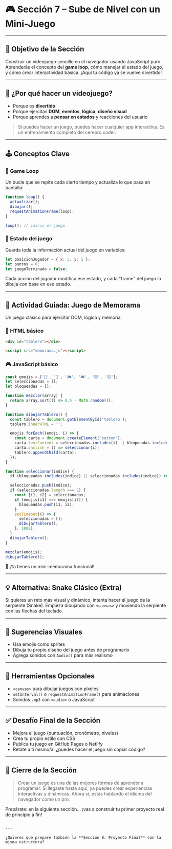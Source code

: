 # 🎮 Sección 7 – Sube de Nivel con un Mini-Juego

---

## 🧠 Objetivo de la Sección

Construir un videojuego sencillo en el navegador usando JavaScript puro. Aprenderás el concepto del **game loop**, cómo manejar el estado del juego, y cómo crear interactividad básica. ¡Aquí tu código ya se vuelve divertido!

---

## 🎯 ¿Por qué hacer un videojuego?

- Porque es **divertido**
- Porque ejercitas **DOM**, **eventos**, **lógica**, **diseño visual**
- Porque aprendes a **pensar en estados** y reacciones del usuario

> Si puedes hacer un juego, puedes hacer cualquier app interactiva. Es un entrenamiento completo del cerebro coder.

---

## 🕹️ Conceptos Clave

### 🔄 Game Loop

Un bucle que se repite cada cierto tiempo y actualiza lo que pasa en pantalla:

```js
function loop() {
  actualizar();
  dibujar();
  requestAnimationFrame(loop);
}

loop(); // inicia el juego
````

### 🧠 Estado del juego

Guarda toda la información actual del juego en variables:

```js
let posicionJugador = { x: 5, y: 5 };
let puntos = 0;
let juegoTerminado = false;
```

Cada acción del jugador modifica ese estado, y cada "frame" del juego lo dibuja con base en ese estado.

---

## 🧪 Actividad Guiada: Juego de Memorama

Un juego clásico para ejercitar DOM, lógica y memoria.

### 🧰 HTML básico

```html
<div id="tablero"></div>

<script src="memorama.js"></script>
```

### 🎮 JavaScript básico

```js
const emojis = ['🍕', '🍕', '🎮', '🎮', '🐱', '🐱'];
let seleccionadas = [];
let bloqueadas = [];

function mezclar(array) {
  return array.sort(() => 0.5 - Math.random());
}

function dibujarTablero() {
  const tablero = document.getElementById('tablero');
  tablero.innerHTML = '';

  emojis.forEach((emoji, i) => {
    const carta = document.createElement('button');
    carta.textContent = seleccionadas.includes(i) || bloqueadas.includes(i) ? emoji : '❓';
    carta.onclick = () => seleccionar(i);
    tablero.appendChild(carta);
  });
}

function seleccionar(indice) {
  if (bloqueadas.includes(indice) || seleccionadas.includes(indice)) return;

  seleccionadas.push(indice);
  if (seleccionadas.length === 2) {
    const [i1, i2] = seleccionadas;
    if (emojis[i1] === emojis[i2]) {
      bloqueadas.push(i1, i2);
    }
    setTimeout(() => {
      seleccionadas = [];
      dibujarTablero();
    }, 1000);
  }
  dibujarTablero();
}

mezclar(emojis);
dibujarTablero();
```

🎉 ¡Ya tienes un mini-memorama funcional!

---

## 💡 Alternativa: Snake Clásico (Extra)

Si quieres un reto más visual y dinámico, intenta hacer el juego de la serpiente (Snake). Empieza dibujando con `<canvas>` y moviendo la serpiente con las flechas del teclado.

---

## 🧭 Sugerencias Visuales

* Usa emojis como sprites
* Dibuja tu propio diseño del juego antes de programarlo
* Agrega sonidos con `Audio()` para más realismo

---

## 🧰 Herramientas Opcionales

* `<canvas>` para dibujar juegos con píxeles
* `setInterval()` o `requestAnimationFrame()` para animaciones
* Sonidos `.mp3` con `<audio>` o JavaScript

---

## ✅ Desafío Final de la Sección

* Mejora el juego (puntuación, cronómetro, niveles)
* Crea tu propio estilo con CSS
* Publica tu juego en GitHub Pages o Netlify
* Rétate a ti mismo/a: ¿puedes hacer el juego sin copiar código?

---

## 🏁 Cierre de la Sección

> Crear un juego es una de las mejores formas de aprender a programar. Si llegaste hasta aquí, ya puedes crear experiencias interactivas y dinámicas. Ahora sí, estás hablando el idioma del navegador como un pro.

Prepárate: en la siguiente sección... ¡vas a construir tu primer proyecto real de principio a fin!

```

---

¿Quieres que prepare también la **Sección 8: Proyecto Final** con la misma estructura?
```

